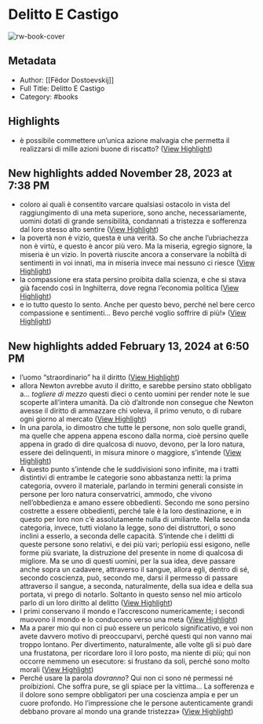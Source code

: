 # Delitto E Castigo

![rw-book-cover](https://readwise-assets.s3.amazonaws.com/media/reader/parsed_document_assets/102132706/cover-cover.jpeg)

## Metadata
- Author: [[Fëdor Dostoevskij]]
- Full Title: Delitto E Castigo
- Category: #books

## Highlights
- è possibile commettere un’unica azione malvagia che permetta il realizzarsi di mille azioni buone di riscatto? ([View Highlight](https://read.readwise.io/read/01hfphvkg3qcbvbmrmf6kkqy5s))
## New highlights added November 28, 2023 at 7:38 PM
- coloro ai quali è consentito varcare qualsiasi ostacolo in vista del raggiungimento di una meta superiore, sono anche, necessariamente, uomini dotati di grande sensibilità, condannati a tristezza e sofferenza dal loro stesso alto sentire ([View Highlight](https://read.readwise.io/read/01hfw5bntxhqg0e92t5a4x9yna))
- la povertà non è vizio, questa è una verità. So che anche l’ubriachezza non è virtù, e questo è ancor più vero. Ma la miseria, egregio signore, la miseria è un vizio. In povertà riuscite ancora a conservare la nobiltà di sentimenti in voi innati, ma in miseria invece mai nessuno ci riesce ([View Highlight](https://read.readwise.io/read/01hg6dj8g22n9ftzj7jgnft0vz))
- la compassione era stata persino proibita dalla scienza, e che si stava già facendo così in Inghilterra, dove regna l’economia politica ([View Highlight](https://read.readwise.io/read/01hg7ja33c0mn9d26x265qf7b7))
- e io tutto questo lo sento. Anche per questo bevo, perché nel bere cerco compassione e sentimenti… Bevo perché voglio soffrire di più!» ([View Highlight](https://read.readwise.io/read/01hg7jm2zw2d4m6gts39jg3k4d))
## New highlights added February 13, 2024 at 6:50 PM
- l’uomo “straordinario” ha il diritto ([View Highlight](https://read.readwise.io/read/01hpckcstfsycb31tfw07agntn))
- allora Newton avrebbe avuto il diritto, e sarebbe persino stato obbligato a… *togliere di mezzo* questi dieci o cento uomini per render note le sue scoperte all’intera umanità. Da ciò d’altronde non consegue che Newton avesse il diritto di ammazzare chi voleva, il primo venuto, o di rubare ogni giorno al mercato ([View Highlight](https://read.readwise.io/read/01hpckdgdsw6wksz1sngt84cbq))
- In una parola, io dimostro che tutte le persone, non solo quelle grandi, ma quelle che appena appena escono dalla norma, cioè persino quelle appena in grado di dire qualcosa di nuovo, devono, per la loro natura, essere dei delinquenti, in misura minore o maggiore, s’intende ([View Highlight](https://read.readwise.io/read/01hpckev67scprxwwk94nh4gdc))
- A questo punto s’intende che le suddivisioni sono infinite, ma i tratti distintivi di entrambe le categorie sono abbastanza netti: la prima categoria, ovvero il materiale, parlando in termini generali consiste in persone per loro natura conservatrici, ammodo, che vivono nell’obbedienza e amano essere obbedienti. Secondo me sono persino costrette a essere obbedienti, perché tale è la loro destinazione, e in questo per loro non c’è assolutamente nulla di umiliante. Nella seconda categoria, invece, tutti violano la legge, sono dei distruttori, o sono inclini a esserlo, a seconda delle capacità. S’intende che i delitti di queste persone sono relativi, e dei più vari; perlopiù essi esigono, nelle forme più svariate, la distruzione del presente in nome di qualcosa di migliore. Ma se uno di questi uomini, per la sua idea, deve passare anche sopra un cadavere, attraverso il sangue, allora egli, dentro di sé, secondo coscienza, può, secondo me, darsi il permesso di passare attraverso il sangue, a seconda, naturalmente, della sua idea e della sua portata, vi prego di notarlo. Soltanto in questo senso nel mio articolo parlo di un loro diritto al delitto ([View Highlight](https://read.readwise.io/read/01hpckgsxz0s6928gem658wnb3))
- I primi conservano il mondo e l’accrescono numericamente; i secondi muovono il mondo e lo conducono verso una meta ([View Highlight](https://read.readwise.io/read/01hpckh8xfzsadf14xqabtzhjp))
- Ma a parer mio qui non ci può essere un pericolo significativo, e voi non avete davvero motivo di preoccuparvi, perché questi qui non vanno mai troppo lontano. Per divertimento, naturalmente, alle volte gli si può dare una frustatona, per ricordare loro il loro posto, ma niente di più; qui non occorre nemmeno un esecutore: si frustano da soli, perché sono molto morali ([View Highlight](https://read.readwise.io/read/01hpckkc6rxadrbq4cb46yfj0b))
- Perché usare la parola *dovranno*? Qui non ci sono né permessi né proibizioni. Che soffra pure, se gli spiace per la vittima… La sofferenza e il dolore sono sempre obbligatori per una coscienza ampia e per un cuore profondo. Ho l’impressione che le persone autenticamente grandi debbano provare al mondo una grande tristezza» ([View Highlight](https://read.readwise.io/read/01hpckr3mebqesgzfff2tvw2jk))
